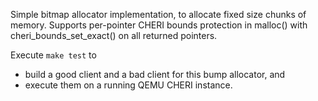 Simple bitmap allocator implementation, to allocate fixed size chunks of memory. Supports
per-pointer CHERI bounds protection in malloc() with cheri_bounds_set_exact() on all returned
pointers.

Execute `make test` to 
* build a good client and a bad client for this bump allocator, and 
* execute them on a running QEMU CHERI instance.


